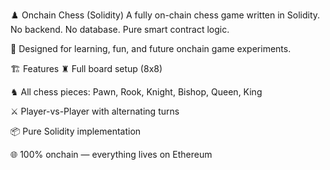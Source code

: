 ♟️ Onchain Chess (Solidity)
A fully on-chain chess game written in Solidity.
No backend. No database. Pure smart contract logic.

🧠 Designed for learning, fun, and future onchain game experiments.

🏗️ Features
♜ Full board setup (8x8)

♞ All chess pieces: Pawn, Rook, Knight, Bishop, Queen, King

⚔️ Player-vs-Player with alternating turns

📦 Pure Solidity implementation

🌐 100% onchain — everything lives on Ethereum 
